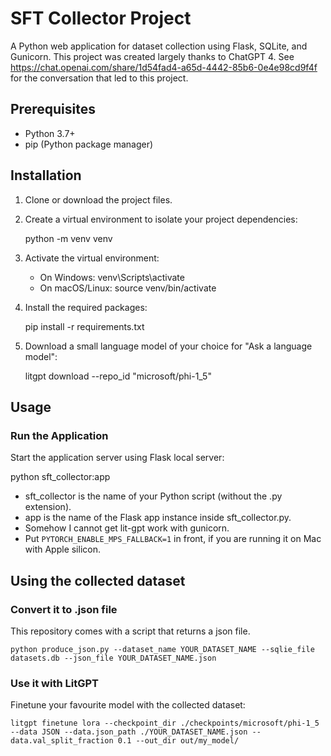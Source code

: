 # SFT Collector Project

A Python web application for dataset collection using Flask, SQLite, and Gunicorn. This project was created largely thanks to ChatGPT 4. See https://chat.openai.com/share/1d54fad4-a65d-4442-85b6-0e4e98cd9f4f for the conversation that led to this project.

## Prerequisites

- Python 3.7+
- pip (Python package manager)

## Installation

1. Clone or download the project files.

2. Create a virtual environment to isolate your project dependencies:

   python -m venv venv

3. Activate the virtual environment:

   - On Windows:
     venv\Scripts\activate
   - On macOS/Linux:
     source venv/bin/activate

4. Install the required packages:

   pip install -r requirements.txt

5. Download a small language model of your choice for "Ask a language model":

   litgpt download --repo_id "microsoft/phi-1_5"

## Usage

### Run the Application

Start the application server using Flask local server:

   python sft_collector:app

- sft_collector is the name of your Python script (without the .py extension).
- app is the name of the Flask app instance inside sft_collector.py.
- Somehow I cannot get lit-gpt work with gunicorn.
- Put `PYTORCH_ENABLE_MPS_FALLBACK=1` in front, if you are running it on Mac with Apple silicon.

## Using the collected dataset

### Convert it to .json file

This repository comes with a script that returns a json file.

    python produce_json.py --dataset_name YOUR_DATASET_NAME --sqlie_file datasets.db --json_file YOUR_DATASET_NAME.json

### Use it with LitGPT

Finetune your favourite model with the collected dataset:

    litgpt finetune lora --checkpoint_dir ./checkpoints/microsoft/phi-1_5 --data JSON --data.json_path ./YOUR_DATASET_NAME.json --data.val_split_fraction 0.1 --out_dir out/my_model/